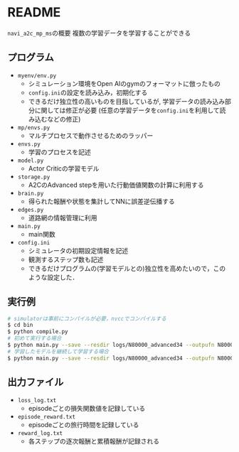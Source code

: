 # README
`navi_a2c_mp_ms`の概要
複数の学習データを学習することができる
## プログラム
* `myenv/env.py`
    - シミュレーション環境をOpen AIのgymのフォーマットに倣ったもの
    - `config.ini`の設定を読み込み，初期化する
    - できるだけ独立性の高いものを目指しているが, 学習データの読み込み部分に関しては修正が必要 (任意の学習データを`config.ini`を利用して読み込むなどの修正)
* `mp/envs.py`
    - マルチプロセスで動作させるためのラッパー
* `envs.py`
    - 学習のプロセスを記述
* `model.py`
    - Actor Criticの学習モデル
* `storage.py`
    - A2CのAdvanced stepを用いた行動価値関数の計算に利用する
* `brain.py`
    - 得られた報酬や状態を集計してNNに誤差逆伝播する
* `edges.py`
    - 道路網の情報管理に利用
* `main.py`
    - main関数
* `config.ini`
    - シミュレータの初期設定情報を記述
    - 観測するステップ数も記述
    - できるだけプログラムの(学習モデルとの)独立性を高めたいので，このような設定した．

## 実行例
```bash
# simulatorは事前にコンパイルが必要，nvccでコンパイルする
$ cd bin
$ python compile.py
# 初めて実行する場合
$ python main.py --save --resdir logs/N80000_advanced34 --outpufn N80000 --num-episode 100 --num-advanced-step 34
# 学習したモデルを継続して学習する場合
$ python main.py --save --resdir logs/N80000_advanced34 --outpufn N80000 --num-episode 200 --num-advanced-step 34 --checkpoint --inputfn logs/N80000_advanced34/N80000_episode100.pt --step 100
```

## 出力ファイル

* `loss_log.txt`
    - episodeごとの損失関数値を記録している
* `episode_reward.txt`
    - episodeごとの旅行時間を記録している
* `reward_log.txt`
    - 各ステップの逐次報酬と累積報酬が記録される
